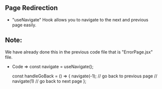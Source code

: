 ## Page Redirection
- "useNavigate" Hook allows you to navigate to the next and previous page easily.

## Note: 
We have already done this in the previous code file that is "ErrorPage.jsx" file.
- Code => 
 const navigate = useNavigate();

  const handleGoBack = () => {
    navigate(-1);   // go back to previous page
    // navigate(1)  // go back to next page
  };